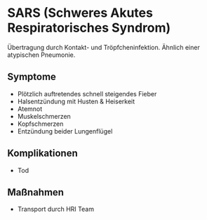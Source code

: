 # SARS (Schweres Akutes Respiratorisches Syndrom)
Übertragung durch Kontakt- und Tröpfcheninfektion. Ähnlich einer atypischen Pneumonie.

## Symptome
+ Plötzlich auftretendes schnell steigendes Fieber
+ Halsentzündung mit Husten & Heiserkeit
+ Atemnot
+ Muskelschmerzen
+ Kopfschmerzen
+ Entzündung beider Lungenflügel

## Komplikationen
+ Tod

## Maßnahmen
+ Transport durch HRI Team